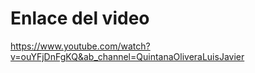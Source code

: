 # Enlace del video

https://www.youtube.com/watch?v=ouYFjDnFgKQ&ab_channel=QuintanaOliveraLuisJavier
